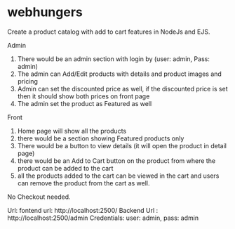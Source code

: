 # webhungers
Create a product catalog with add to cart features in NodeJs and EJS.

Admin
1. There would be an admin section with login by (user: admin, Pass: admin)
2. The admin can Add/Edit products with details and product images and pricing
3. Admin can set the discounted price as well, if the discounted price is set then it should show both prices on front page
4. The admin set the product as Featured as well

Front
1. Home page will show all the products
2. there would be a section showing Featured products only
3. There would be a button to view details (it will open the product in detail page)
4. there would be an Add to Cart button on the product from where the product can be added to the cart
5. all the products added to the cart can be viewed in the cart and users can remove the product from the cart as well.

No Checkout needed.

Url: 
fontend url: http://localhost:2500/
Backend Url : http://localhost:2500/admin
    Credentials: user: admin, pass: admin
    

